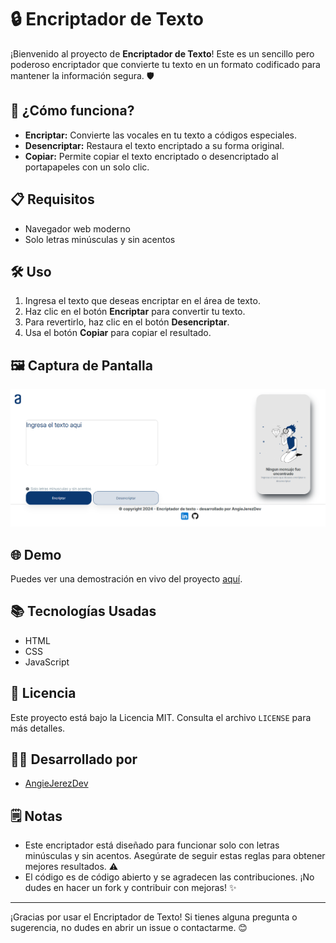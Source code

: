 # 🔒 Encriptador de Texto

¡Bienvenido al proyecto de **Encriptador de Texto**! Este es un sencillo pero poderoso encriptador que convierte tu texto en un formato codificado para mantener la información segura. 🛡️


## 🚀 ¿Cómo funciona?

- **Encriptar:** Convierte las vocales en tu texto a códigos especiales.
- **Desencriptar:** Restaura el texto encriptado a su forma original.
- **Copiar:** Permite copiar el texto encriptado o desencriptado al portapapeles con un solo clic.

## 📋 Requisitos

- Navegador web moderno
- Solo letras minúsculas y sin acentos

## 🛠️ Uso

1. Ingresa el texto que deseas encriptar en el área de texto.
2. Haz clic en el botón **Encriptar** para convertir tu texto.
3. Para revertirlo, haz clic en el botón **Desencriptar**.
4. Usa el botón **Copiar** para copiar el resultado.

## 🖼️ Captura de Pantalla

![Captura de Pantalla](./Assets/proyecto.png)

## 🌐 Demo

Puedes ver una demostración en vivo del proyecto [aquí](https://github.com/AngieJerezDev/encriptador-de-texto).

## 📚 Tecnologías Usadas

- HTML
- CSS
- JavaScript

## 📜 Licencia

Este proyecto está bajo la Licencia MIT. Consulta el archivo `LICENSE` para más detalles.

## 👩‍💻 Desarrollado por

- [AngieJerezDev](https://github.com/AngieJerezDev)

## 🗒️ Notas

- Este encriptador está diseñado para funcionar solo con letras minúsculas y sin acentos. Asegúrate de seguir estas reglas para obtener mejores resultados. ⚠️
- El código es de código abierto y se agradecen las contribuciones. ¡No dudes en hacer un fork y contribuir con mejoras! ✨

---

¡Gracias por usar el Encriptador de Texto! Si tienes alguna pregunta o sugerencia, no dudes en abrir un issue o contactarme. 😊
